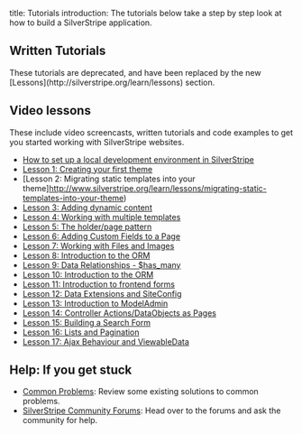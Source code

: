 title: Tutorials
introduction: The tutorials below take a step by step look at how to build a SilverStripe application.

## Written Tutorials
<div class="alert" markdown="1">
These tutorials are deprecated, and have been replaced by the new [Lessons](http://silverstripe.org/learn/lessons) section.
</div>

##  Video lessons
These include video screencasts, written tutorials and code examples to get you started working with SilverStripe websites.

* [How to set up a local development environment in SilverStripe](https://vimeo.com/108861537)
* [Lesson 1: Creating your first theme](http://www.silverstripe.org/learn/lessons/creating-your-first-theme)
* [Lesson 2: Migrating static templates into your theme]http://www.silverstripe.org/learn/lessons/migrating-static-templates-into-your-theme)
* [Lesson 3: Adding dynamic content](http://www.silverstripe.org/learn/lessons/adding-dynamic-content)
* [Lesson 4: Working with multiple templates](http://www.silverstripe.org/learn/lessons/working-with-multiple-templates)
* [Lesson 5: The holder/page pattern](http://www.silverstripe.org/learn/lessons/the-holderpage-pattern)
* [Lesson 6: Adding Custom Fields to a Page](http://www.silverstripe.org/learn/lessons/adding-custom-fields-to-a-page)
* [Lesson 7: Working with Files and Images](http://www.silverstripe.org/learn/lessons/working-with-files-and-images)
* [Lesson 8: Introduction to the ORM](http://www.silverstripe.org/learn/lessons/introduction-to-the-orm)
* [Lesson 9: Data Relationships - $has_many](http://www.silverstripe.org/learn/lessons/working-with-data-relationships-has-many)
* [Lesson 10: Introduction to the ORM](http://www.silverstripe.org/learn/lessons/working-with-data-relationships-many-many)
* [Lesson 11: Introduction to frontend forms](http://www.silverstripe.org/learn/lessons/introduction-to-frontend-forms)
* [Lesson 12: Data Extensions and SiteConfig](http://www.silverstripe.org/learn/lessons/data-extensions-and-siteconfig)
* [Lesson 13: Introduction to ModelAdmin](http://www.silverstripe.org/learn/lessons/introduction-to-modeladmin)
* [Lesson 14: Controller Actions/DataObjects as Pages](http://www.silverstripe.org/learn/lessons/controller-actions-dataobjects-as-pages)
* [Lesson 15: Building a Search Form](http://www.silverstripe.org/learn/lessons/building-a-search-form)
* [Lesson 16: Lists and Pagination](http://www.silverstripe.org/learn/lessons/lists-and-pagination)
* [Lesson 17: Ajax Behaviour and ViewableData](http://www.silverstripe.org/learn/lessons/ajax-behaviour-and-viewabledata)


## Help: If you get stuck

 * [Common Problems](/getting_started/installation/common_problems): Review some existing solutions to common problems.
 * [SilverStripe Community Forums](http://www.silverstripe.org/community/forums/): Head over to the forums and ask the community
for help.
